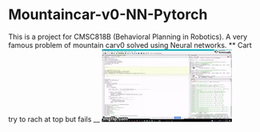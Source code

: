# Mountaincar-v0-NN-Pytorch
This is a project for CMSC818B (Behavioral Planning in Robotics). A very famous problem of mountain carv0 solved using Neural networks. 
** Cart try to rach at top but fails __
![](fail_gif.gif)
